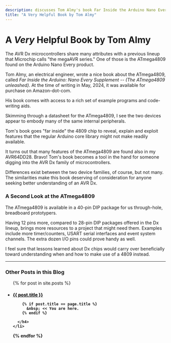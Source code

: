 ```yaml
---
description: discusses Tom Almy's book Far Inside the Arduino Nano Every Supplement
title: "A Very Helpful Book by Tom Almy"
---
```


# A *Very* Helpful Book by Tom Almy

The AVR Dx microcontrollers share many attributes with a previous lineup that Microchip calls "the megaAVR series." One of those is the ATmega4809 found on the Arduino Nano Every product.

Tom Almy, an electrical engineer, wrote a nice book about the ATmega4809, called *Far Inside the Arduino: Nano Every Supplement -- (The ATmega4809 unleashed)*. At the time of writing in May, 2024, it was available for purchase on Amazon-dot-com.

His book comes with access to a rich set of example programs and code-writing aids.

Skimming through a datasheet for the ATmega4809, I see the two devices appear to embody many of the same internal peripherals.

Tom's book goes "far inside" the 4809 chip to reveal, explain and exploit features that the regular Arduino core library might not make readily available.

It turns out that many features of the ATmega4809 are found also in my AVR64DD28. Bravo! Tom's book becomes a tool in the hand for someone digging into the AVR Dx family of microcontrollers.

Differences exist between the two device families, of course, but not many. The similarities make this book deserving of consideration for anyone seeking better understanding of an AVR Dx.

### A Second Look at the ATmega4809

The ATmega4809 is available in a 40-pin DIP package for us through-hole, breadboard prototypers. 

Having 12 pins more, compared to 28-pin DIP packages offered in the Dx lineup, brings more resources to a project that might need them. Examples include more timer/counters, USART serial interfaces and event system channels. The extra dozen I/O pins could prove handy as well.

I feel sure that lessons learned about Dx chips would carry over beneficially toward understanding when and how to make use of a 4809 instead.

<hr />

### Other Posts in this Blog 

<ul>
  {% for post in site.posts %}
    <li>
      <h4>
        <a href="{{site.baseurl}}{{ post.url }}"       
        {% if post.title == page.title %}
           style="color: black;"
        {% endif %}>{{ post.title }}
        </a>
        
        {% if post.title == page.title %}
          &nbsp; << You are here.
        {% endif %}
        
      </h4>
    </li>
  {% endfor %}
</ul>